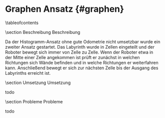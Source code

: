Graphen Ansatz {#graphen}
===

\tableofcontents

\section Beschreibung Beschreibung

Da der Histogramm-Ansatz ohne gute Odometrie nicht umsetzbar wurde ein zweiter Ansatz gestartet. Das Labyrinth wurde in Zellen eingeteilt und der Roboter bewegt sich immer von Zelle zu Zelle. Wenn der Roboter etwa in der Mitte einer Zelle angekommen ist prüft er zunächst in welchen Richtungen sich Wände befinden und in welche Richtungen er weiterfahren kann. Anschließend bewegt er sich zur nächsten Zelle bis der Ausgang des Labyrinths erreicht ist.

\section Umsetzung Umsetzung

todo

\section Probleme Probleme

todo

